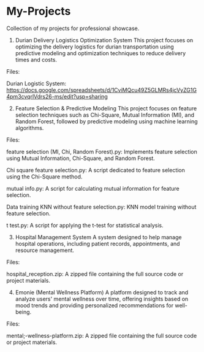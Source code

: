 # My-Projects
Collection of my projects for professional showcase.

1. Durian Delivery Logistics Optimization System
This project focuses on optimizing the delivery logistics for durian transportation using predictive modeling and optimization techniques to reduce delivery times and costs.

Files:

Durian Logistic System: https://docs.google.com/spreadsheets/d/1CviMQcu49Z5GLMRs4jcVyZG1G4pm3cvqrlVdrs26-ms/edit?usp=sharing

2. Feature Selection & Predictive Modeling
This project focuses on feature selection techniques such as Chi-Square, Mutual Information (MI), and Random Forest, followed by predictive modeling using machine learning algorithms.

Files:

feature selection (MI, Chi, Random Forest).py: Implements feature selection using Mutual Information, Chi-Square, and Random Forest.

Chi square feature selection.py: A script dedicated to feature selection using the Chi-Square method.

mutual info.py: A script for calculating mutual information for feature selection.

Data training KNN without feature selection.py: KNN model training without feature selection.

t test.py: A script for applying the t-test for statistical analysis.

3. Hospital Management System
A system designed to help manage hospital operations, including patient records, appointments, and resource management.

Files:

hospital_reception.zip: A zipped file containing the full source code or project materials.

4. Emonie (Mental Wellness Platform)
A platform designed to track and analyze users' mental wellness over time, offering insights based on mood trends and providing personalized recommendations for well-being.

Files:

mental;-wellness-platform.zip: A zipped file containing the full source code or project materials.

